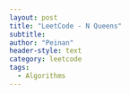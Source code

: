 ```yaml
---
layout: post
title: "LeetCode - N Queens"
subtitle:
author: "Peinan"
header-style: text
category: leetcode
tags:
  - Algorithms
---
```


